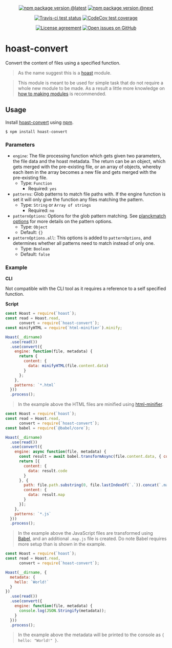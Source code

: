 <div align="center">
  
  [![npm package version @latest](https://img.shields.io/npm/v/hoast-convert.svg?label=npm@latest&style=flat-square&maxAge=3600)](https://npmjs.com/package/hoast-convert)
  [![npm package version @next](https://img.shields.io/npm/v/hoast-convert/next.svg?label=npm@next&style=flat-square&maxAge=3600)](https://npmjs.com/package/hoast-convert/v/next)
  
  [![Travis-ci test status](https://img.shields.io/travis-ci/hoast/hoast-convert.svg?branch=master&label=test%20status&style=flat-square&maxAge=3600)](https://travis-ci.org/hoast/hoast-convert)
  [![CodeCov test coverage](https://img.shields.io/codecov/c/github/hoast/hoast-convert/master.svg?label=test%20coverage&style=flat-square&maxAge=3600)](https://codecov.io/gh/hoast/hoast-convert)
  
  [![License agreement](https://img.shields.io/github/license/hoast/hoast-convert.svg?style=flat-square&maxAge=86400)](https://github.com/hoast/hoast-convert/blob/master/LICENSE)
  [![Open issues on GitHub](https://img.shields.io/github/issues/hoast/hoast-convert.svg?style=flat-square&maxAge=86400)](https://github.com/hoast/hoast-convert/issues)
  
</div>

# hoast-convert

Convert the content of files using a specified function.

> As the name suggest this is a [hoast](https://github.com/hoast/hoast#readme) module.

> This module is meant to be used for simple task that do not require a whole new module to be made. As a result a little more knowledge on [how to making modules](https://github.com/hoast/hoast#making) is recommended.

## Usage

Install [hoast-convert](https://npmjs.com/package/hoast-convert) using [npm](https://npmjs.com).

```
$ npm install hoast-convert
```

### Parameters

* `engine`: The file processing function which gets given two parameters, the file data and the hoast metadata. The return can be an object, which gets merged with the pre-existing file, or an array of objects, whereby each item in the array becomes a new file and gets merged with the pre-existing file.
  * Type: `Function`
	* Required: `yes`
* `patterns`: Glob patterns to match file paths with. If the engine function is set it will only give the function any files matching the pattern.
  * Type: `String` or `Array of strings`
	* Required: `no`
* `patternOptions`: Options for the glob pattern matching. See [planckmatch options](https://github.com/redkenrok/node-planckmatch#options) for more details on the pattern options.
  * Type: `Object`
  * Default: `{}`
* `patternOptions.all`: This options is added to `patternOptions`, and determines whether all patterns need to match instead of only one.
  * Type: `Boolean`
  * Default: `false`

### Example

**CLI**

Not compatible with the CLI tool as it requires a reference to a self specified function.

**Script**

```javascript
const Hoast = require(`hoast`);
const read = Hoast.read,
      convert = require(`hoast-convert`);
const minifyHTML = require(`html-minifier`).minify;

Hoast(__dirname)
  .use(read())
  .use(convert({
    engine: function(file, metadata) {
      return {
        content: {
          data: minifyHTML(file.content.data)
        }
      };
    },
    patterns: `*.html`
  }))
  .process();
```

> In the example above the HTML files are minified using [html-minifier](https://github.com/kangax/html-minifier#readme).

```javascript
const Hoast = require(`hoast`);
const read = Hoast.read,
      convert = require(`hoast-convert`);
const babel = require(`@babel/core`);

Hoast(__dirname)
  .use(read())
  .use(convert({
    engine: async function(file, metadata) {
      const result = await babel.transformAsync(file.content.data, { code: true, map: true });
      return [{
        content: {
          data: result.code
        }
      }, {
        path: file.path.substring(0, file.lastIndexOf(`.`)).concat(`.map.js`);
        content: {
          data: result.map
        }
      }];
    },
    patterns: `*.js`
  }))
  .process();
```

> In the example above the JavaScript files are transformed using [Babel](https://github.com/babel/babel#readme), and an additional `.map.js` file is created. Do note Babel requires more setup than is shown in the example.

```javascript
const Hoast = require(`hoast`);
const read = Hoast.read,
      convert = require(`hoast-convert`);

Hoast(__dirname, {
  metadata: {
    hello: `World!`
  }
})
  .use(read())
  .use(convert({
    engine: function(file, metadata) {
      console.log(JSON.Stringify(metadata));
    }
  }))
  .process();
```

> In the example above the metadata will be printed to the console as `{ hello: "World!" }`.